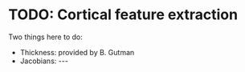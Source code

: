 # TODO: Cortical feature extraction
Two things here to do:

- Thickness: provided by B. Gutman
- Jacobians: ---
